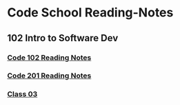 # Code School Reading-Notes 

## 102 Intro to Software Dev


### [Code 102 Reading Notes](https://github.com/ChynieceMatthews/Reading-Notes/blob/main/Class01/README.md)


### [Code 201 Reading Notes](https://github.com/ChynieceMatthews/Reading-Notes/blob/main/Class02/READMEb.md)

### [Class 03](https://github.com/ChynieceMatthews/Reading-Notes/tree/main/Class03)